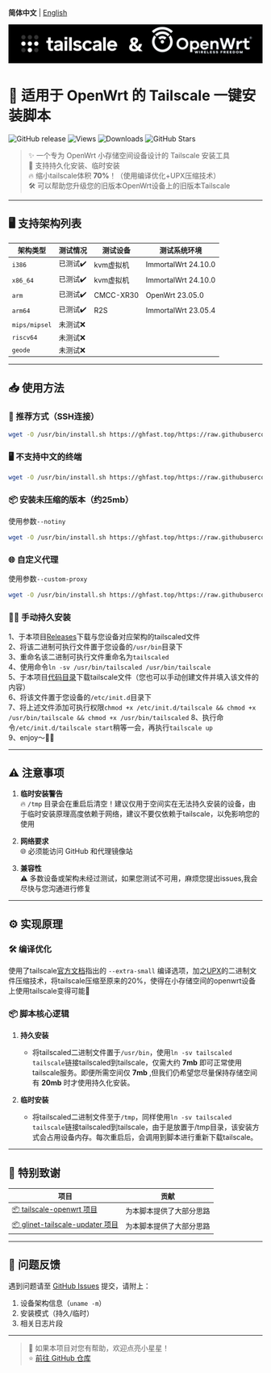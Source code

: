 **简体中文** | [English](README_en.md)  

![Tailscale & OpenWrt](./banner.png)  
# 📖 适用于 OpenWrt 的 Tailscale 一键安装脚本

![GitHub release](https://img.shields.io/github/v/release/GuNanOvO/openwrt-tailscale?style=flat)
![Views](https://api.visitorbadge.io/api/combined?path=https%3A%2F%2Fgithub.com%2FGuNanOvO%2Fopenwrt-tailscale&label=Views&labelColor=%23b7d079&countColor=%23555555&style=flat)
![Downloads](https://img.shields.io/github/downloads/GuNanOvO/openwrt-tailscale/total?style=flat)
![GitHub Stars](https://img.shields.io/github/stars/GuNanOvO/openwrt-tailscale?label=Stars&color=yellow)

> ✨ 一个专为 OpenWrt 小存储空间设备设计的 Tailscale 安装工具  
> 🚀 支持持久化安装、临时安装  
> 🔥 缩小tailscale体积 **70%**！（使用编译优化+UPX压缩技术）  
> 🛠️ 可以帮助您升级您的旧版本OpenWrt设备上的旧版本Tailscale

---

## 🖥️ 支持架构列表

| 架构类型        | 测试情况      | 测试设备 | 测试系统环境 |
|-----------------|---------------|----------|--------------|
| `i386`          | 已测试✔️     | kvm虚拟机 | ImmortalWrt 24.10.0 |
| `x86_64`        | 已测试✔️     | kvm虚拟机 | ImmortalWrt 24.10.0 |
| `arm`           | 已测试✔️     | CMCC-XR30 | OpenWrt 23.05.0     |
| `arm64`         | 已测试✔️     | R2S       | ImmortalWrt 23.05.4 |
| `mips/mipsel`   | 未测试❌     |           |                     |
| `riscv64`       | 未测试❌     |           |                     |
| `geode`         | 未测试❌     |           |                     |


---

## 📥 使用方法

### 🔌 推荐方式（SSH连接）

```bash
wget -O /usr/bin/install.sh https://ghfast.top/https://raw.githubusercontent.com/GuNanOvO/openwrt-tailscale/main/install.sh && chmod +x /usr/bin/install.sh && /usr/bin/install.sh
```

### 🖥️ 不支持中文的终端
```bash
wget -O /usr/bin/install.sh https://ghfast.top/https://raw.githubusercontent.com/GuNanOvO/openwrt-tailscale/main/install_en_cnproxy.sh && chmod +x /usr/bin/install.sh && /usr/bin/install.sh
```

### 📦 安装未压缩的版本（约25mb）
使用参数`--notiny`
```bash
wget -O /usr/bin/install.sh https://ghfast.top/https://raw.githubusercontent.com/GuNanOvO/openwrt-tailscale/main/install.sh && chmod +x /usr/bin/install.sh && /usr/bin/install.sh --notiny
```

### 🌐 自定义代理
使用参数`--custom-proxy`
```bash
wget -O /usr/bin/install.sh https://ghfast.top/https://raw.githubusercontent.com/GuNanOvO/openwrt-tailscale/main/install.sh && chmod +x /usr/bin/install.sh && /usr/bin/install.sh --custom-proxy
```

### 👋🏻 手动持久安装  
1、于本项目[Releases](https://github.com/GuNanOvO/openwrt-tailscale/releases)下载与您设备对应架构的tailscaled文件  
2、将该二进制可执行文件置于您设备的`/usr/bin`目录下  
3、重命名该二进制可执行文件重命名为`tailscaled`  
4、使用命令`ln -sv /usr/bin/tailscaled /usr/bin/tailscale`  
5、于本项目[代码目录](https://github.com/GuNanOvO/openwrt-tailscale/tree/main/etc/init.d)下载tailscale文件（您也可以手动创建文件并填入该文件的内容）  
6、将该文件置于您设备的`/etc/init.d`目录下  
7、将上述文件添加可执行权限`chmod +x /etc/init.d/tailscale && chmod +x /usr/bin/tailscale && chmod +x /usr/bin/tailscaled`
8、执行命令`/etc/init.d/tailscale start`稍等一会，再执行`tailscale up`  
9、enjoy～🫰🏻

---

## ⚠️ 注意事项

1. **临时安装警告**  
   🔥 `/tmp` 目录会在重启后清空！建议仅用于空间实在无法持久安装的设备，由于临时安装原理高度依赖于网络，建议不要仅依赖于tailscale，以免影响您的使用

2. **网络要求**  
   🌐 必须能访问 GitHub 和代理镜像站

3. **兼容性**  
   ⚠️ 多数设备或架构未经过测试，如果您测试不可用，麻烦您提出issues,我会尽快与您沟通进行修复


---

## ⚙️ 实现原理

### 🛠️ 编译优化

使用了tailscale[官方文档](https://tailscale.com/kb/1207/small-tailscale)指出的 `--extra-small` 编译选项，加之[UPX](https://upx.github.io/)的二进制文件压缩技术，将tailscale压缩至原来的20%，使得在小存储空间的openwrt设备上使用tailscale变得可能🎉

### 📦 脚本核心逻辑
1. **持久安装**  
   - 将tailscaled二进制文件置于`/usr/bin`，使用`ln -sv tailscaled tailscale`链接tailscaled到tailscale，仅需大约 **7mb** 即可正常使用tailscale服务。即便所需空间仅 **7mb** ,但我们仍希望您尽量保持存储空间有 **20mb** 时才使用持久化安装。

2. **临时安装**  
   - 将tailscaled二进制文件至于`/tmp`，同样使用`ln -sv tailscaled tailscale`链接tailscaled到tailscale，由于是放置于/tmp目录，该安装方式会占用设备内存。每次重启后，会调用到脚本进行重新下载tailscale。

---

## 🙏 特别致谢

| 项目 | 贡献 |
|------|------|
| [📦 tailscale-openwrt 项目](https://github.com/CH3NGYZ/tailscale-openwrt) | 为本脚本提供了大部分思路 |
| [📦 glinet-tailscale-updater 项目](https://github.com/Admonstrator/glinet-tailscale-updater) | 为本脚本提供了大部分思路 |

---

## 🐛 问题反馈

遇到问题请至 [GitHub Issues](https://github.com/GuNanOvO/openwrt-tailscale/issues) 提交，请附上：
1. 设备架构信息（`uname -m`）
2. 安装模式（持久/临时）
3. 相关日志片段

---

> 💖 如果本项目对您有帮助，欢迎点亮小星星！  
> ⭐ [前往 GitHub 仓库](https://github.com/GuNanOvO/openwrt-tailscale)

